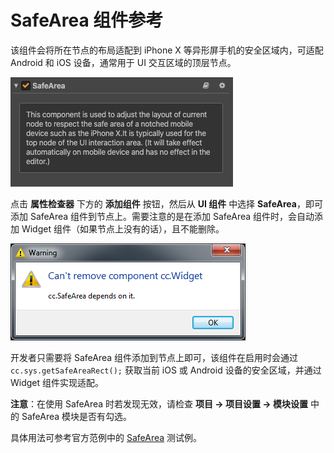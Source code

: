 # SafeArea 组件参考

该组件会将所在节点的布局适配到 iPhone X 等异形屏手机的安全区域内，可适配 Android 和 iOS 设备，通常用于 UI 交互区域的顶层节点。

![Renderings](./safearea/renderings.png)

点击 **属性检查器** 下方的 **添加组件** 按钮，然后从 **UI 组件** 中选择 **SafeArea**，即可添加 SafeArea 组件到节点上。需要注意的是在添加 SafeArea 组件时，会自动添加 Widget 组件（如果节点上没有的话），且不能删除。

![Renderings](./safearea/widget_nodelete.png)

开发者只需要将 SafeArea 组件添加到节点上即可，该组件在启用时会通过 `cc.sys.getSafeAreaRect();` 获取当前 iOS 或 Android 设备的安全区域，并通过 Widget 组件实现适配。

**注意**：在使用 SafeArea 时若发现无效，请检查 **项目 -> 项目设置 -> 模块设置** 中的 SafeArea 模块是否有勾选。

具体用法可参考官方范例中的 [SafeArea](https://github.com/cocos-creator/example-cases/tree/v2.4.3/assets/cases/02_ui/16_safeArea) 测试例。
